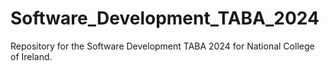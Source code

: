 # Software_Development_TABA_2024
 Repository for the Software Development TABA 2024 for National College of Ireland.
